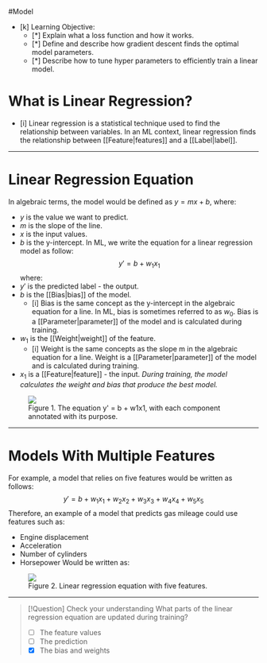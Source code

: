 #Model

- [k] Learning Objective:
	- [*] Explain what a loss function and how it works.
	- [*] Define and describe how gradient descent finds the optimal model parameters.
	- [*] Describe how to tune hyper parameters to efficiently train a linear model.
# What is Linear Regression?

- [i] Linear regression is a statistical technique used to find the relationship between variables. In an ML context, linear regression finds the relationship between [[Feature|features]] and a [[Label|label]].

---
# Linear Regression Equation

In algebraic terms, the model would be defined as $y=mx+b$, where:
- $y$ is the value we want to predict.
- $m$ is the slope of the line.
- $x$ is the input values.
- $b$ is the y-intercept.
 In ML, we write the equation for  a linear regression model as follow:
$$
y'=b+w_1x_1
$$
where:
- $y'$ is the predicted label - the output.
- $b$ is the [[Bias|bias]] of the model.
	- [i] Bias is the same concept as the y-intercept in the algebraic equation for a line. In ML, bias is sometimes referred to as $w_0$. Bias is a [[Parameter|parameter]] of the model and is calculated during training.
- $w_1$ is the [[Weight|weight]] of the feature.
	- [i] Weight is the same concepts as the slope m in the algebraic equation for a line. Weight is a [[Parameter|parameter]] of the model and is calculated during training.
- $x_1$ is a [[Feature|feature]] - the input.
*During training, the model calculates the weight and bias that produce the best model.*
<figure>
	<img src = "https://developers.google.com/static/machine-learning/crash-course/linear-regression/images/equation.png">
	<figcaption> Figure 1. The equation y' = b + w1x1, with each component annotated with its purpose. </figcaption>
</figure>

---
# Models With Multiple Features

For example, a model that relies on five features would be written as follows:
$$
y'=b+w_1x_1+w_2x_2+w_3x_3+w_4x_4+w_5x_5
$$
Therefore, an example of a model that predicts gas mileage could use features such as:
- Engine displacement
- Acceleration
- Number of cylinders
- Horsepower
Would be written as:
<figure>
	<img src = "https://developers.google.com/static/machine-learning/crash-course/linear-regression/images/equation-multiple-features.png">
	<figcaption>Figure 2. Linear regression equation with five features.</figcaption>
</figure>

---
> [!Question] Check your understanding
> What parts of the linear regression equation are updated during training?
> - [ ] The feature values
> - [ ] The prediction
> - [x] The bias and weights

